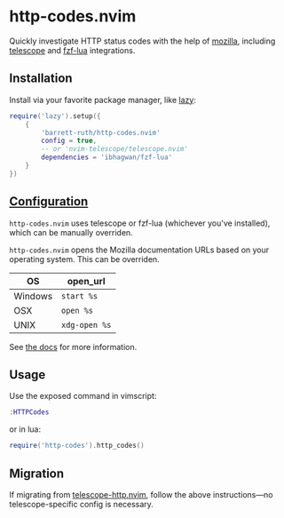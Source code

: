 # http-codes.nvim

Quickly investigate HTTP status codes with the help of [mozilla](https://developer.mozilla.org/en-US/docs/Web/HTTP), including [telescope](https://github.com/barrett-ruth/telescope-http.nvim/) and [fzf-lua](https://github.com/ibhagwan/fzf-lua) integrations.

## Installation

Install via your favorite package manager, like [lazy](https://github.com/folke/lazy.nvim):

```lua
require('lazy').setup({
    {
        'barrett-ruth/http-codes.nvim'
        config = true,
        -- or 'nvim-telescope/telescope.nvim'
        dependencies = 'ibhagwan/fzf-lua'
    }
})
```

## [Configuration](./doc/http-codes.txt)

`http-codes.nvim` uses telescope or fzf-lua (whichever you've installed), which can be manually overriden.

`http-codes.nvim` opens the Mozilla documentation URLs based on your operating system. This can be overriden.

| OS      | open_url      |
| ------- | ------------- |
| Windows | `start %s`    |
| OSX     | `open %s`     |
| UNIX    | `xdg-open %s` |

See [the docs](./doc/http-codes.txt) for more information.

## Usage

Use the exposed command in vimscript:

```lua
:HTTPCodes
```

or in lua:

```lua
require('http-codes').http_codes()
```

## Migration

If migrating from [telescope-http.nvim](https://github.com/barrett-ruth/telescope-http.nvim), follow the above instructions&mdash;no telescope-specific config is necessary.
